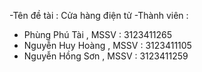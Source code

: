 -Tên đề tài : Cửa hàng điện tử
-Thành viên :
+ Phùng Phú Tài , MSSV : 3123411265
+ Nguyễn Huy Hoàng , MSSV : 3123411105
+ Nguyễn Hồng Sơn , MSSV : 3123411259

